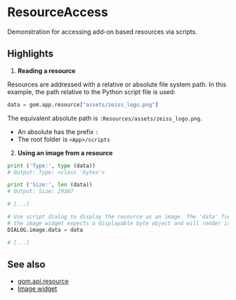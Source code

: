 # ResourceAccess

Demonstration for accessing add-on based resources via scripts.

## Highlights

1. **Reading a resource**

Resources are addressed with a relative or absolute file system path. In this example, the path relative to the Python script file is used:

```python
data = gom.app.resource["assets/zeiss_logo.png"]
```

The equivalent absolute path is `:Resources/assets/zeiss_logo.png`.

* An absolute has the prefix `:`
* The root folder is `<App>/scripts`

2. **Using an image from a resource**

```python
print ('Type:', type (data))
# Output: Type: <class 'bytes'>

print ('Size:', len (data))
# Output: Size: 29387

# [...]

# Use script dialog to display the resource as an image. The 'data' field of
# the image widget expects a displayable byte object and will render it.
DIALOG.image.data = data

# [...]
```

## See also

* [gom.api.resource](https://zeissiqs.github.io/zeiss-inspect-addon-api/2025/python_api/resource_api.html)
* [Image widget](https://zeissiqs.github.io/zeiss-inspect-addon-api/main/howtos/python_api_introduction/user_defined_dialogs.html#image-widget)
